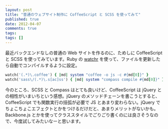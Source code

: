 ```yaml
---
layout: post
title: "普通のウェブサイト制作に CoffeeScript と SCSS を使ってみて"
published: true
date: 2012-04-07
comments: true
tags: 
tags: []
---
```

最近バックエンドなしの普通の Web サイトを作るのに、ためしに CoffeeScript と SCSS を使ってみています。Ruby の [watchr](https://github.com/mynyml/watchr) を使って、ファイルを更新したら自動でコンパイルするように設定。

```rb
watch('(.*)\.coffee') { |md| system "coffee -o js -c #{md[0]}" }
watch('sass\/(.*)\.s[ac]ss') { |md| system "compass compile #{md[0]}" }
```

今のところ、SCSS と Compass はとても良いけど、CoffeeScript は jQuery との相性がいまいちという感想。jQuery のメソッドチェーンを書こうとすると、CoffeeScript でも関数実行の括弧が必要で JS とあまり変わらない。jQuery でちょこちょこエフェクトとかをつけるだけだと、あまりメリットがないかも。Backbone.js とかを使ってクラススタイルでごりごり書くのには良さそうなので、今度試してみたいなーと思います。

